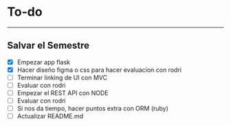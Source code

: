 # To-do
---
## Salvar el Semestre
- [X] Empezar app flask
- [X] Hacer diseño figma o css para hacer evaluacion con rodri
- [ ] Terminar linking de UI con MVC
- [ ] Evaluar con rodri
- [ ] Empezar el REST API con NODE
- [ ] Evaluar con rodri
- [ ] Si nos da tiempo, hacer puntos extra con ORM (ruby)
- [ ] Actualizar README.md
